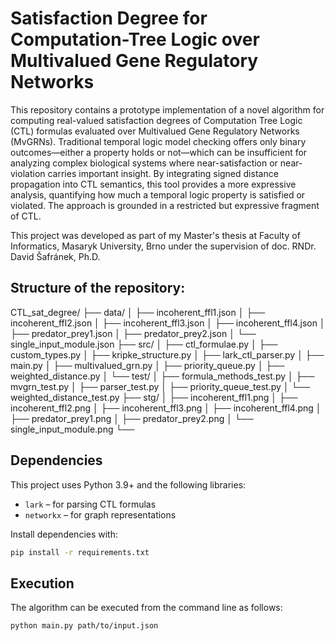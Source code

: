 # Satisfaction Degree for Computation-Tree Logic over Multivalued Gene Regulatory Networks

This repository contains a prototype implementation of a novel algorithm for computing real-valued satisfaction degrees of Computation Tree Logic (CTL) formulas evaluated over Multivalued Gene Regulatory Networks (MvGRNs). Traditional temporal logic model checking offers only binary outcomes—either a property holds or not—which can be insufficient for analyzing complex biological systems where near-satisfaction or near-violation carries important insight. By integrating signed distance propagation into CTL semantics, this tool provides a more expressive analysis, quantifying how much a temporal logic property is satisfied or violated. The approach is grounded in a restricted but expressive fragment of CTL.

This project was developed as part of my Master's thesis at Faculty of Informatics, Masaryk University, Brno under the supervision of doc. RNDr. David Šafránek, Ph.D.

## Structure of the repository:

CTL_sat_degree/
├── data/
│ ├── incoherent_ffl1.json
│ ├── incoherent_ffl2.json
│ ├── incoherent_ffl3.json
│ ├── incoherent_ffl4.json
│ ├── predator_prey1.json
│ ├── predator_prey2.json
│ └── single_input_module.json
├── src/
│ ├── ctl_formulae.py
│ ├── custom_types.py
│ ├── kripke_structure.py
│ ├── lark_ctl_parser.py
│ ├── main.py
│ ├── multivalued_grn.py
│ ├── priority_queue.py
│ ├── weighted_distance.py
│ └── test/
│   ├── formula_methods_test.py
│   ├── mvgrn_test.py
│   ├── parser_test.py
│   ├── priority_queue_test.py
│   └── weighted_distance_test.py
├── stg/
│ ├── incoherent_ffl1.png
│ ├── incoherent_ffl2.png
│ ├── incoherent_ffl3.png
│ ├── incoherent_ffl4.png
│ ├── predator_prey1.png
│ ├── predator_prey2.png
│ └── single_input_module.png
└──

## Dependencies

This project uses Python 3.9+ and the following libraries:

- `lark` – for parsing CTL formulas
- `networkx` – for graph representations

Install dependencies with:

```bash
pip install -r requirements.txt
```

## Execution

The algorithm can be executed from the command line as follows:

```bash
python main.py path/to/input.json
```
